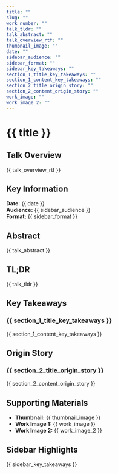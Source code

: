 ```yaml
---
title: ""
slug: ""
work_number: ""
talk_tldr: ""
talk_abstract: ""
talk_overview_rtf: ""
thumbnail_image: ""
date: ""
sidebar_audience: ""
sidebar_format: ""
sidebar_key_takeaways: ""
section_1_title_key_takeaways: ""
section_1_content_key_takeaways: ""
section_2_title_origin_story: ""
section_2_content_origin_story: ""
work_image: ""
work_image_2: ""
---
```


# {{ title }}

## Talk Overview
{{ talk_overview_rtf }}

## Key Information

**Date:** {{ date }}  
**Audience:** {{ sidebar_audience }}  
**Format:** {{ sidebar_format }}

## Abstract
{{ talk_abstract }}

## TL;DR
{{ talk_tldr }}

## Key Takeaways

### {{ section_1_title_key_takeaways }}
{{ section_1_content_key_takeaways }}

## Origin Story

### {{ section_2_title_origin_story }}
{{ section_2_content_origin_story }}

## Supporting Materials

- **Thumbnail:** {{ thumbnail_image }}
- **Work Image 1:** {{ work_image }}
- **Work Image 2:** {{ work_image_2 }}

## Sidebar Highlights
{{ sidebar_key_takeaways }}